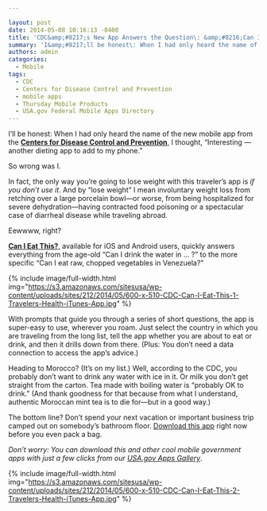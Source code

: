 ```yaml
---

layout: post
date: 2014-05-08 10:16:13 -0400
title: 'CDC&amp;#8217;s New App Answers the Question\: &amp;#8216;Can I Eat This?&amp;#8217;'
summary: 'I&amp;#8217;ll be honest\: When I had only heard the name of the new mobile app from the Centers for Disease Control and Prevention, I thought, &amp;#8220;Interesting&nbsp;&mdash; another dieting app to add to my phone.&amp;#8221; So wrong was I. In fact, the only way you&amp;#8217;re going to lose weight with this traveler&amp;#8217;s app is if you'
authors: admin
categories:
  - Mobile
tags:
  - CDC
  - Centers for Disease Control and Prevention
  - mobile apps
  - Thursday Mobile Products
  - USA.gov Federal Mobile Apps Directory
---
```


I&#8217;ll be honest: When I had only heard the name of the new mobile app from the **[Centers for Disease Control and Prevention](http://www.cdc.gov/)**, I thought, &#8220;Interesting — another dieting app to add to my phone.&#8221;

So wrong was I.

In fact, the only way you&#8217;re going to lose weight with this traveler&#8217;s app is _if you don&#8217;t use it_. And by &#8220;lose weight&#8221; I mean involuntary weight loss from retching over a large porcelain bowl—or worse, from being hospitalized for severe dehydration—having contracted food poisoning or a spectacular case of diarrheal disease while traveling abroad.

Eewwww, right?

[**Can I Eat This?**](http://wwwnc.cdc.gov/travel/page/apps-about), available for iOS and Android users, quickly answers everything from the age-old &#8220;Can I drink the water in &#8230; ?&#8221; to the more specific &#8220;Can I eat raw, chopped vegetables in Venezuela?&#8221;


{% include image/full-width.html img="https://s3.amazonaws.com/sitesusa/wp-content/uploads/sites/212/2014/05/600-x-510-CDC-Can-I-Eat-This-1-Travelers-Health-iTunes-App.jpg" %}

With prompts that guide you through a series of short questions, the app is super-easy to use, wherever you roam. Just select the country in which you are traveling from the long list, tell the app whether you are about to eat or drink, and then it drills down from there. (Plus: You don&#8217;t need a data connection to access the app&#8217;s advice.)

Heading to Morocco? (It&#8217;s on my list.) Well, according to the CDC, you probably don&#8217;t want to drink any water with ice in it. Or milk you don&#8217;t get straight from the carton. Tea made with boiling water is &#8220;probably OK to drink.&#8221; (And thank goodness for that because from what I understand, authentic Moroccan mint tea is to die for—but in a good way.)

The bottom line? Don&#8217;t spend your next vacation or important business trip camped out on somebody&#8217;s bathroom floor. [Download this app](http://wwwnc.cdc.gov/travel/page/apps-about) right now before you even pack a bag.

_Don’t worry: You can download this and other cool mobile government apps with just a few clicks from our [USA.gov Apps Gallery](http://apps.usa.gov/)_.


{% include image/full-width.html img="https://s3.amazonaws.com/sitesusa/wp-content/uploads/sites/212/2014/05/600-x-510-CDC-Can-I-Eat-This-2-Travelers-Health-iTunes-App.jpg" %}